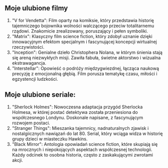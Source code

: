 ## Moje ulubione filmy
1. "V for Vendetta": Film oparty na komiksie, który przedstawia historię tajemniczego bojownika wolności walczącego przeciw totalitarnemu rządowi. Znakomicie zrealizowany, poruszający i pełen symboliki.
1. "Matrix": Klasyczny film science fiction, który zdobył uznanie dzięki innowacyjnym efektom specjalnym i fascynującej koncepcji wirtualnej rzeczywistości.
1. "Inception": Genialne dzieło Christophera Nolana, w którym śnienia stają się areną niezwykłych misji. Zawiła fabuła, świetne aktorstwo i wizualna ekstrawagancja.
1. "Interstellar": Opowieść o podróży międzygwiezdnej, łącząca naukową precyzję z emocjonalną głębią. Film porusza tematykę czasu, miłości i egzystencji ludzkości.

## Moje ulubione seriale:
1. "Sherlock Holmes": Nowoczesna adaptacja przygód Sherlocka Holmesa, w której postać detektywa została przeniesiona do współczesnego Londynu. Doskonale napisane, z fascynującym rozwojem postaci.
1. "Stranger Things": Mieszanka tajemnicy, nadnaturalnych zjawisk i nostalgiicznych nawiązań do lat 80. Serial, który wciąga widza w historię grupy dzieci w miasteczku Hawkins.
1. "Black Mirror": Antologia opowiadań science fiction, które skupiają się na mrocznych i niepokojących aspektach współczesnej technologii. Każdy odcinek to osobna historia, często z zaskakującymi zwrotami akcji.
